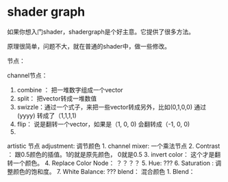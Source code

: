 # shader graph

如果你想入门shader，shadergraph是个好主意。它提供了很多方法。

原理很简单，问题不大，就在普通的shader中，做一些修改。

节点：

channel节点：
1. combine ： 把一堆数字组成一个vector
2. split： 把vector转成一堆数值
3. swizzle：通过一个式子，来把一些vector转成另外，比如(0,1,0,0) 通过(yyyy) 转成了（1,1,1,1)
4. flip： 说是翻转一个vector，如果是（1, 0, 0) 会翻转成（-1, 0, 0)
5. 

artistic 节点
adjustment: 调节颜色
    1. channel mixer: 一个乘法节点
    2. Contrast ： 跟0.5颜色的插值。1的就是原先颜色， 0就是0.5
    3. invert color： 这个才是翻转一个颜色。
    4. Replace Color Node： ？？？？
    5. Hue: ???
    6. Saturation : 调整颜色的饱和度。
    7. White Balance: ???
blend： 混合颜色
    1. Blend：
    

